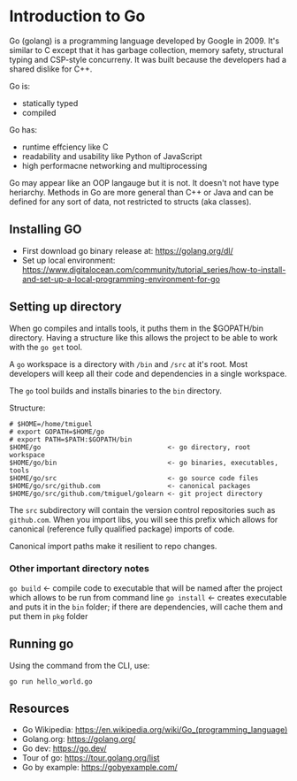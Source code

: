# Introduction to Go

Go (golang) is a programming language developed by Google in 2009. It's similar to C except that it has garbage collection, memory safety, structural typing and CSP-style concurreny. It was built because the developers had a shared dislike for C++.

Go is:
- statically typed
- compiled

Go has:
- runtime effciency like C
- readability and usability like Python of JavaScript
- high performacne networking and multiprocessing

Go may appear like an OOP langauge but it is not. It doesn't not have type heriarchy. Methods in Go are more general than C++ or Java and can be defined for any sort of data, not restricted to structs (aka classes).

## Installing GO

- First download go binary release at: https://golang.org/dl/
- Set up local environment: https://www.digitalocean.com/community/tutorial_series/how-to-install-and-set-up-a-local-programming-environment-for-go

## Setting up directory

When go compiles and intalls tools, it puths them in the $GOPATH/bin directory. Having a structure like this allows the project to be able to work with the `go get` tool.

A `go` workspace is a directory with `/bin` and `/src` at it's root. Most developers will keep all their code and dependencies in a single workspace.

The `go` tool builds and installs binaries to the `bin` directory.

Structure:
```
# $HOME=/home/tmiguel
# export GOPATH=$HOME/go
# export PATH=$PATH:$GOPATH/bin   
$HOME/go                                <- go directory, root workspace
$HOME/go/bin                            <- go binaries, executables, tools
$HOME/go/src                            <- go source code files
$HOME/go/src/github.com                 <- canonical packages
$HOME/go/src/github.com/tmiguel/golearn <- git project directory
```

The `src` subdirectory will contain the version control repositories such as `github.com`. When you import libs, you will see this prefix which allows for canonical (reference fully qualified package) imports of code.

Canonical import paths make it resilient to repo changes.

### Other important directory notes

`go build`  <- compile code to executable that will be named after the project which allows to be run from command line
`go install` <- creates executable and puts it in the `bin` folder; if there are dependencies, will cache them and put them in `pkg` folder

## Running go

Using the command from the CLI, use:

```
go run hello_world.go
```
## Resources

- Go Wikipedia: https://en.wikipedia.org/wiki/Go_(programming_language)
- Golang.org: https://golang.org/
- Go dev: https://go.dev/
- Tour of go: https://tour.golang.org/list
- Go by example: https://gobyexample.com/
